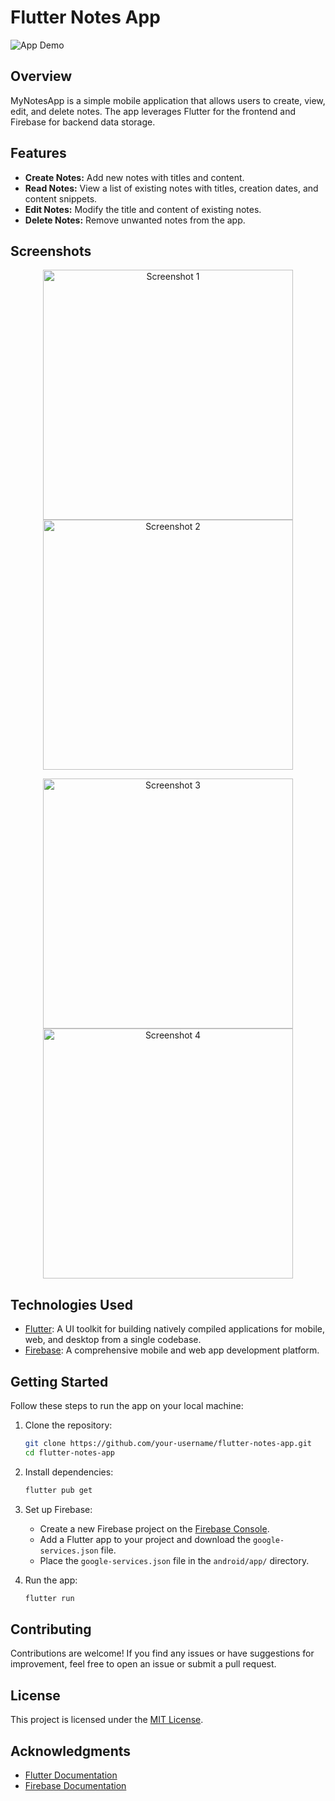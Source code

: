 # Flutter Notes App

![App Demo](link_to_screenshot_or_demo.gif)

## Overview

MyNotesApp is a simple mobile application that allows users to create, view, edit, and delete notes. The app leverages Flutter for the frontend and Firebase for backend data storage.

## Features

- **Create Notes:** Add new notes with titles and content.
- **Read Notes:** View a list of existing notes with titles, creation dates, and content snippets.
- **Edit Notes:** Modify the title and content of existing notes.
- **Delete Notes:** Remove unwanted notes from the app.

## Screenshots


<p align="center">
  <img src="https://i.imgur.com/W2Np1Ns.png" alt="Screenshot 1" width="400" />
  <img src="https://i.imgur.com/bdNwUXC.png" alt="Screenshot 2" width="400" />
</p>
<p align="center">
  <img src="https://i.imgur.com/lyQPydR.png" alt="Screenshot 3" width="400" />
  <img src="https://i.imgur.com/U7lisNh.png" alt="Screenshot 4" width="400" />
</p>


## Technologies Used

- [Flutter](https://flutter.dev/): A UI toolkit for building natively compiled applications for mobile, web, and desktop from a single codebase.
- [Firebase](https://firebase.google.com/): A comprehensive mobile and web app development platform.

## Getting Started

Follow these steps to run the app on your local machine:

1. Clone the repository:

    ```bash
    git clone https://github.com/your-username/flutter-notes-app.git
    cd flutter-notes-app
    ```

2. Install dependencies:

    ```bash
    flutter pub get
    ```

3. Set up Firebase:

    - Create a new Firebase project on the [Firebase Console](https://console.firebase.google.com/).
    - Add a Flutter app to your project and download the `google-services.json` file.
    - Place the `google-services.json` file in the `android/app/` directory.

4. Run the app:

    ```bash
    flutter run
    ```

## Contributing

Contributions are welcome! If you find any issues or have suggestions for improvement, feel free to open an issue or submit a pull request.

## License

This project is licensed under the [MIT License](LICENSE).

## Acknowledgments

- [Flutter Documentation](https://flutter.dev/docs)
- [Firebase Documentation](https://firebase.google.com/docs)

